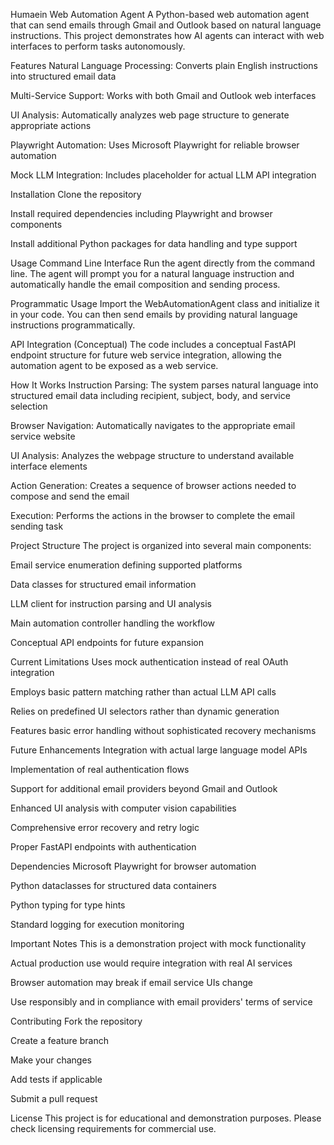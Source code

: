 Humaein Web Automation Agent
A Python-based web automation agent that can send emails through Gmail and Outlook based on natural language instructions. This project demonstrates how AI agents can interact with web interfaces to perform tasks autonomously.

Features
Natural Language Processing: Converts plain English instructions into structured email data

Multi-Service Support: Works with both Gmail and Outlook web interfaces

UI Analysis: Automatically analyzes web page structure to generate appropriate actions

Playwright Automation: Uses Microsoft Playwright for reliable browser automation

Mock LLM Integration: Includes placeholder for actual LLM API integration

Installation
Clone the repository

Install required dependencies including Playwright and browser components

Install additional Python packages for data handling and type support

Usage
Command Line Interface
Run the agent directly from the command line. The agent will prompt you for a natural language instruction and automatically handle the email composition and sending process.

Programmatic Usage
Import the WebAutomationAgent class and initialize it in your code. You can then send emails by providing natural language instructions programmatically.

API Integration (Conceptual)
The code includes a conceptual FastAPI endpoint structure for future web service integration, allowing the automation agent to be exposed as a web service.

How It Works
Instruction Parsing: The system parses natural language into structured email data including recipient, subject, body, and service selection

Browser Navigation: Automatically navigates to the appropriate email service website

UI Analysis: Analyzes the webpage structure to understand available interface elements

Action Generation: Creates a sequence of browser actions needed to compose and send the email

Execution: Performs the actions in the browser to complete the email sending task

Project Structure
The project is organized into several main components:

Email service enumeration defining supported platforms

Data classes for structured email information

LLM client for instruction parsing and UI analysis

Main automation controller handling the workflow

Conceptual API endpoints for future expansion

Current Limitations
Uses mock authentication instead of real OAuth integration

Employs basic pattern matching rather than actual LLM API calls

Relies on predefined UI selectors rather than dynamic generation

Features basic error handling without sophisticated recovery mechanisms

Future Enhancements
Integration with actual large language model APIs

Implementation of real authentication flows

Support for additional email providers beyond Gmail and Outlook

Enhanced UI analysis with computer vision capabilities

Comprehensive error recovery and retry logic

Proper FastAPI endpoints with authentication

Dependencies
Microsoft Playwright for browser automation

Python dataclasses for structured data containers

Python typing for type hints

Standard logging for execution monitoring

Important Notes
This is a demonstration project with mock functionality

Actual production use would require integration with real AI services

Browser automation may break if email service UIs change

Use responsibly and in compliance with email providers' terms of service

Contributing
Fork the repository

Create a feature branch

Make your changes

Add tests if applicable

Submit a pull request

License
This project is for educational and demonstration purposes. Please check licensing requirements for commercial use.
